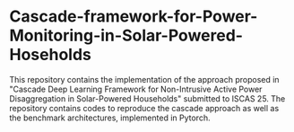 # Cascade-framework-for-Power-Monitoring-in-Solar-Powered-Hoseholds
This repository contains the implementation of the approach proposed in "Cascade Deep Learning Framework for Non-Intrusive Active Power Disaggregation in Solar-Powered Households" submitted to ISCAS 25. The repository contains codes to reproduce the cascade approach as well as the benchmark architectures, implemented in Pytorch. 
